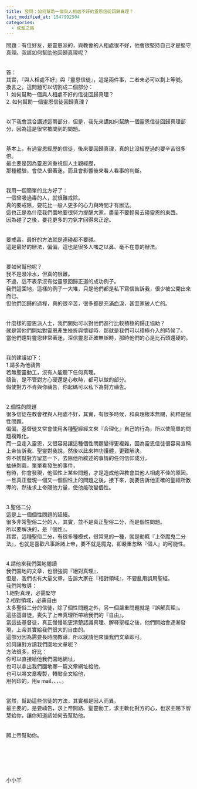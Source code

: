 ```yaml
---
title: 發問：如何幫助一個與人相處不好的靈恩信徒回歸真理？
last_modified_at: 1547992504
categories:
  - 成聖之路
---
```


問題：有位好友，是靈恩派的，與教會的人相處很不好，他會很堅持自己才是堅守真理。我該如何幫助他回歸真理呢？<!--more--><br><br><br>答：<br>其實，『與人相處不好』與『靈恩信徒』，這是兩件事，二者未必可以劃上等號。<br>換言之，這問題可以切割成二個部分：<br>1.	如何幫助一個與人相處不好的信徒回歸真理？<br>2.	如何幫助一個靈恩信徒回歸真理？<br><br><br>以下我會混合講述這兩部分，但是，我先來講如何幫助一個靈恩信徒回歸真理部分，因為這是很常被問到的問題。<br><br><br>基本上，有過靈恩經歷的信徒，後來要回歸真理，真的比沒經歷過的要辛苦很多倍。<br>最主要是因為靈恩派重視個人主觀經歷，<br>那種體驗，會使人很著迷，而且會影響後來看人看事的判斷。<br><br> <br>我用一個簡單的比方好了：<br>一個曾吸過毒的人，就很難戒除。<br>真的要戒除，要花比一般人更多的心力與時間才有辦法。<br>這也正是為什麼我們園地要很努力提醒大家，盡量不要輕易去碰靈恩的東西。<br>因為碰了之後，要花更多的力氣才回得來正途。<br> <br><br>要戒毒，最好的方法就是連碰都不要碰。<br>這是最好的辦法，偏偏，這也是很多人嗤之以鼻、毫不在意的辦法。<br><br> <br>要如何幫他呢？<br>我不是潑冷水，但真的很難。<br>不過，這不表示沒有從靈恩回歸正道的成功例子。<br>我們這園地，這樣的例子一大堆，只是他們都是私下寫信告訴我，很少被公開出來而已。<br>但他們回歸的過程，真的很辛苦，很多都是充滿血淚，甚至家破人亡的。<br><br> <br>什麼樣的靈恩派人士，我們開始可以對他們進行比較積極的歸正協助？<br>就是當他們開始對靈恩產生挫折與懷疑時，那就是我們可以積極介入的時候了。<br>當他們還對靈恩非常著迷，深信靈恩正確無誤時，那時他們的心是比石頭還硬的。<br><br><br>我的建議如下：<br>1.請多為他禱告<br>若無聖靈動工，沒有人能聽下任何真理。<br>禱告，是不管對方心硬還是心軟時，都可以做的部分。<br>假使對方不肯與你禱告，你起碼可以私下為對方禱告。<br><br> <br>2.個性的問題<br>很多信徒在教會裡與人相處不好，其實，有很多時候，和真理根本無關，純粹是個性問題。<br>偏偏，基督徒又常會使用各種聖經經文來『合理化』自己的行為，所以使簡單的問題複雜化。<br>而一旦走入靈恩，又很容易讓這種個性問題變得更複雜，因為靈恩信徒很容易宣稱上帝告訴我、聖靈對我說，然後以此來神功護體，更難解決。<br>你不妨幫對方留意一下，去除他所敘述的事情的任何信仰成分，<br>抽絲剝繭，單單看發生的事件，<br>有時，你會發現，他個性上某些問題，才是造成他與教會其他人相處不佳的原因。<br>一旦真正發現一個又一個個性上的問題之後，接下來，就要告訴他正確的聖經所教導的，然後求上帝賜他力量，使他能改變個性。<br><br> <br>3.聖俗二分<br>這是上一個個性問題的延續。<br>很多非常聖俗二分的人，其實，並不是真正聖俗二分，而是個性問題。<br>所以要解決的，是『個性』。<br>其實，這種聖俗二分，有很多種模式，很常見的一種，就是動輒『上帝魔鬼二分法』，也就是喜歡凡事訴諸上帝，要不就是魔鬼，卻嚴重忽略『個人』的可能性。<br> <br><br>4.請他來我們園地閱讀<br>我們園地的文章，也很強調『絕對真理』，<br>但是，我們也有大量文章，告訴大家在『相對領域』，不要亂用誤用聖經。<br>我們常教導：<br>1.絕對真理，必需堅守<br>2.相對領域，必需自由<br>太多聖俗二分的信徒，除了個性問題之外，另一個嚴重問題就是『誤解真理』。<br>這些基督徒，喪失了上帝真理所帶給我們的『自由』。<br>當這些基督徒，真正慢慢能更清楚認識真理、解釋聖經之後，他們開始會逐漸發現，上帝其實給我們很大的自由的。<br>這部分因為需要長時間教導，所以就請他來讀我們文章即可。<br>如何讓對方讀我們園地文章呢？<br>方法很多，好比：<br>你可以直接給他我們園地網址，<br>也可以拿出我們園地哪一篇文章網址給他，<br>也可以將文章複製，轉貼全文給他，<br>用列印的，用e mail、、、、。<br><br><br>當然，幫助這些信徒的方法，其實都是因人而異。<br>最主要的，是要禱告，求上帝開路、聖靈動工，求主軟化對方的心，也求主賜下智慧給你，讓你知道該如何去幫助他。<br><br><br>願上帝幫助你。<br> <br><br><br><br><br><br>小小羊<br>
